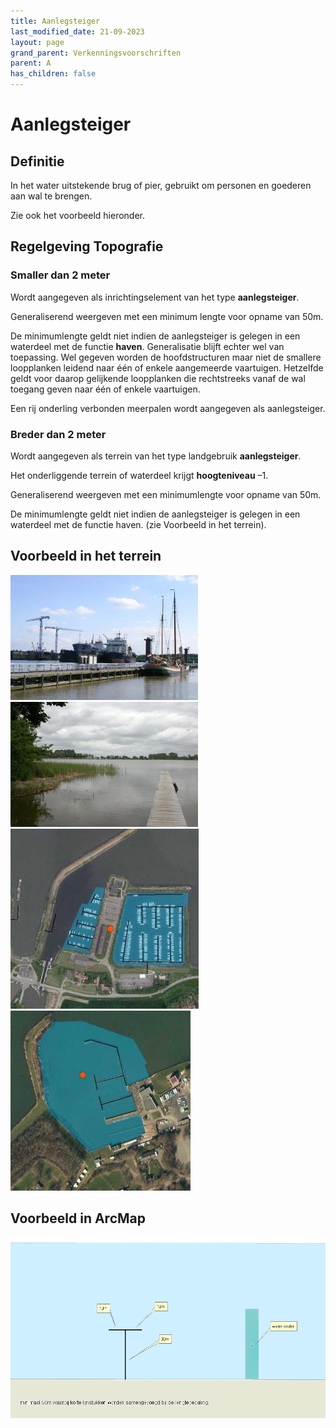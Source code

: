 ```yaml
---
title: Aanlegsteiger
last_modified_date: 21-09-2023
layout: page
grand_parent: Verkenningsvoorschriften
parent: A
has_children: false
---
```


Aanlegsteiger
=============

## Definitie

In het water uitstekende brug of pier, gebruikt om personen en goederen aan wal te brengen.

Zie ook het voorbeeld hieronder.

## Regelgeving Topografie

### Smaller dan 2 meter

Wordt aangegeven als inrichtingselement van het type **aanlegsteiger**.

Generaliserend weergeven met een minimum lengte voor opname van 50m.

De minimumlengte geldt niet indien de aanlegsteiger is gelegen in een waterdeel met de functie **haven**. Generalisatie blijft echter wel van toepassing. Wel gegeven worden de hoofdstructuren maar niet de smallere loopplanken leidend naar één of enkele aangemeerde vaartuigen. Hetzelfde geldt voor daarop gelijkende loopplanken die rechtstreeks vanaf de wal toegang geven naar één of enkele vaartuigen.

Een rij onderling verbonden meerpalen wordt aangegeven als aanlegsteiger.

### Breder dan 2 meter

Wordt aangegeven als terrein van het type landgebruik **aanlegsteiger**.

Het onderliggende terrein of waterdeel krijgt **hoogteniveau** –1.

Generaliserend weergeven met een minimumlengte voor opname van 50m.

De minimumlengte geldt niet indien de aanlegsteiger is gelegen in een waterdeel met de functie haven. (zie Voorbeeld in het terrein).

## Voorbeeld in het terrein

![](vv_0017_300x200.jpg)
![](vv_0132_300x200.jpg)
![](aanlegsteiger2_301x288.jpg)
![](aanlegsteiger3_288x288.jpg)

## Voorbeeld in ArcMap

![](aanlegsteiger.png)

